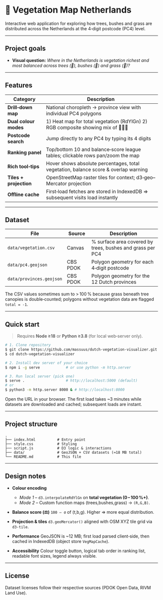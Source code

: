 # 🌱 Vegetation Map Netherlands

Interactive web application for exploring how trees, bushes and grass are distributed across the Netherlands at the 4‑digit postcode (PC4) level.

---

## Project goals

* **Visual question:** *Where in the Netherlands is vegetation richest and most balanced across trees (🌳), bushes (🌿) and grass (🌾)?*

---


## Features

| Category                     | Description                                                                         |
| ---------------------------- | ----------------------------------------------------------------------------------- |
| **Drill‑down map**           | National choropleth → province view with individual PC4 polygons                    |
| **Dual colour modes**        | 1) Heat map for total vegetation (RdYlGn)  2) RGB composite showing mix of 🌳🌿🌾   |
| **Postcode search**          | Jump directly to any PC4 by typing its 4 digits                                     |
| **Ranking panel**            | Top/bottom 10 and balance‑score league tables; clickable rows pan/zoom the map      |
| **Rich tool‑tips**           | Hover shows absolute percentages, total vegetation, balance score & overlap warning |
| **Tiles + projection**       | OpenStreetMap raster tiles for context; d3‑geo–Mercator projection                  |
| **Offline cache**            | First‑load fetches are stored in IndexedDB ⇒ subsequent visits load instantly       |

---

## Dataset

| File                     | Source                                        | Description                                               |
| ------------------------ | --------------------------------------------- | --------------------------------------------------------- |
| `data/vegetation.csv`    | Canvas                                        | % surface area covered by trees, bushes and grass per PC4 |
| `data/pc4.geojson`       | CBS PDOK                                      | Polygon geometry for each 4‑digit postcode                |
| `data/provinces.geojson` | CBS PDOK                                      | Polygon geometry for the 12 Dutch provinces               |

The CSV values sometimes sum to > 100 % because grass beneath tree canopies is double‑counted; polygons without vegetation data are flagged `total = -1`.

---

## Quick start

> Requires **Node ≥18** or **Python ≥3.8** (for local web‑server only).

```bash
# 1. Clone repository
$ git clone https://github.com/massuus/dutch-vegetation-visualizer.git
$ cd dutch-vegetation-visualizer

# 2. Install dev server of your choice
$ npm i -g serve            # or use python -m http.server

# 3. Run local server (pick one)
$ serve .                   # http://localhost:5000 (default)
# or
$ python3 -m http.server 8000 & # http://localhost:8000
```

Open the URL in your browser. The first load takes \~3 minutes while datasets are downloaded and cached; subsequent loads are instant.

---

## Project structure

```
.
├── index.html          # Entry point
├── style.css           # Styling
├── script.js           # D3 logic & interactions
├── data/               # GeoJSON + CSV datasets (≈18 MB total)
└── README.md           # This file
```

---

## Design notes

* **Colour encoding**

  * *Mode 1* – `d3.interpolateRdYlGn` on **total vegetation (0 – 100 %+)**.
  * *Mode 2* – Custom function maps (trees,bushes,grass) → `(R,G,B)`.
* **Balance score (⚖️)**
  `100 – σ` of (t,b,g). Higher ⇒ more equal distribution.
* **Projection & tiles**
  `d3.geoMercator()` aligned with OSM XYZ tile grid via `d3-tile`.
* **Performance**
  GeoJSON is \~12 MB; first load parsed client‑side, then cached in IndexedDB (object store `VegMapCache`).
* **Accessibility**
  Colour toggle button, logical tab order in ranking list, readable font sizes, legend always visible.

---

## License

Dataset licenses follow their respective sources (PDOK Open Data, RIVM Land Use).

